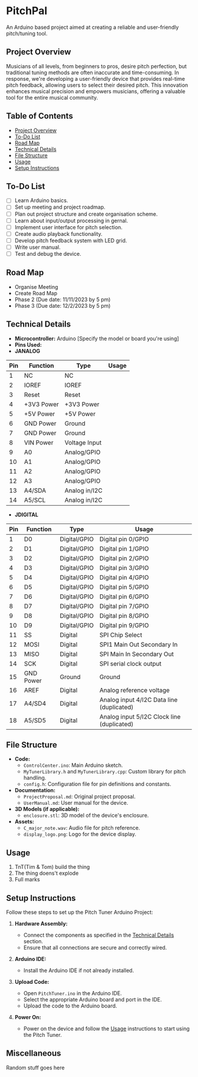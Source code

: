 # PitchPal

An Arduino based project aimed at creating a reliable and user-friendly pitch/tuning tool.

## Project Overview
Musicians of all levels, from beginners to pros, desire pitch perfection, but traditional tuning methods are often inaccurate and time-consuming. In response, we're developing a user-friendly device that provides real-time pitch feedback, allowing users to select their desired pitch. This innovation enhances musical precision and empowers musicians, offering a valuable tool for the entire musical community. 

## Table of Contents
- [Project Overview](#project-overview)
- [To-Do List](#to-do-list)
- [Road Map](#road-map)
- [Technical Details](#technical-details)
- [File Structure](#file-structure)
- [Usage](#usage)
- [Setup Instructions](#setup-instructions)

## To-Do List
- [ ] Learn Arduino basics.
- [ ] Set up meeting and project roadmap.
- [ ] Plan out project structure and create organisation scheme.
- [ ] Learn about input/output processing in gernal.
- [ ] Implement user interface for pitch selection.
- [ ] Create audio playback functionality.
- [ ] Develop pitch feedback system with LED grid.
- [ ] Write user manual.
- [ ] Test and debug the device.

## Road Map
* Organise Meeting
* Create Road Map
* Phase 2 (Due date: 11/11/2023 by 5 pm) 
* Phase 3 (Due date: 12/2/2023 by 5 pm) 

## Technical Details
- **Microcontroller:** Arduino [Specify the model or board you're using]
- **Pins Used:**
- **JANALOG**

| Pin | Function    | Type          | Usage                               
| --- | ----------- | ------------- | ------------------------------------------ 
| 1   | NC          | NC            | 
| 2   | IOREF       | IOREF         | 
| 3   | Reset       | Reset         | 
| 4   | +3V3 Power  | +3V3 Power    | 
| 5   | +5V Power   | +5V Power     | 
| 6   | GND Power   | Ground        | 
| 7   | GND Power   | Ground        |
| 8   | VIN Power   | Voltage Input | 
| 9   | A0          | Analog/GPIO   | 
| 10  | A1          | Analog/GPIO   | 
| 11  | A2          | Analog/GPIO   | 
| 12  | A3          | Analog/GPIO   | 
| 13  | A4/SDA      | Analog in/I2C | 
| 14  | A5/SCL      | Analog in/I2C | 

- **JDIGITAL**

| Pin | Function    | Type          | Usage                            
| --- | ----------- | ------------- | ------------------------------------------ 
| 1   | D0          | Digital/GPIO  | Digital pin 0/GPIO                         |
| 2   | D1          | Digital/GPIO  | Digital pin 1/GPIO                         |
| 3   | D2          | Digital/GPIO  | Digital pin 2/GPIO                         |
| 4   | D3          | Digital/GPIO  | Digital pin 3/GPIO                         |
| 5   | D4          | Digital/GPIO  | Digital pin 4/GPIO                         |
| 6   | D5          | Digital/GPIO  | Digital pin 5/GPIO                         |
| 7   | D6          | Digital/GPIO  | Digital pin 6/GPIO                         |
| 8   | D7          | Digital/GPIO  | Digital pin 7/GPIO                         |
| 9   | D8          | Digital/GPIO  | Digital pin 8/GPIO                         |
| 10  | D9          | Digital/GPIO  | Digital pin 9/GPIO                         |
| 11  | SS          | Digital       | SPI Chip Select                            |
| 12  | MOSI        | Digital       | SPI1 Main Out Secondary In                |
| 13  | MISO        | Digital       | SPI Main In Secondary Out                  |
| 14  | SCK         | Digital       | SPI serial clock output                    |
| 15  | GND Power   | Ground        | Ground                                     |
| 16  | AREF        | Digital       | Analog reference voltage                   |
| 17  | A4/SD4      | Digital       | Analog input 4/I2C Data line (duplicated)  |
| 18  | A5/SD5      | Digital       | Analog input 5/I2C Clock line (duplicated) |


## File Structure
- **Code:**
  - `ControlCenter.ino`: Main Arduino sketch.
  - `MyTunerLibrary.h` and `MyTunerLibrary.cpp`: Custom library for pitch handling.
  - `config.h`: Configuration file for pin definitions and constants.
- **Documentation:**
  - `ProjectProposal.md`: Original project proposal.
  - `UserManual.md`: User manual for the device.
- **3D Models (if applicable):**
  - `enclosure.stl`: 3D model of the device's enclosure.
- **Assets:**
  - `C_major_note.wav`: Audio file for pitch reference.
  - `display_logo.png`: Logo for the device display.

## Usage
1. TnT(Tim & Tom) build the thing
2. The thing doens't explode
3. Full marks


## Setup Instructions
Follow these steps to set up the Pitch Tuner Arduino Project:

1. **Hardware Assembly:**
   - Connect the components as specified in the [Technical Details](#technical-details) section.
   - Ensure that all connections are secure and correctly wired.

2. **Arduino IDE:**
   - Install the Arduino IDE if not already installed.

3. **Upload Code:**
   - Open `PitchTuner.ino` in the Arduino IDE.
   - Select the appropriate Arduino board and port in the IDE.
   - Upload the code to the Arduino board.

4. **Power On:**
   - Power on the device and follow the [Usage](#usage) instructions to start using the Pitch Tuner.

## Miscellaneous
Random stuff goes here



